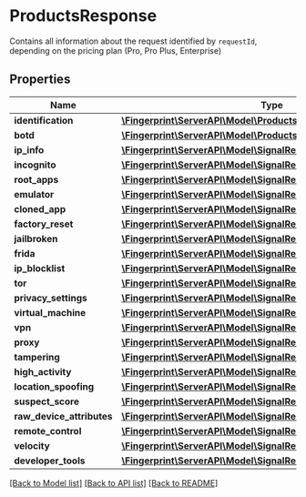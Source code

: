 # ProductsResponse
Contains all information about the request identified by `requestId`, depending on the pricing plan (Pro, Pro Plus, Enterprise)


## Properties
Name | Type | Description | Notes
------------ | ------------- | ------------- | -------------
**identification** | [**\Fingerprint\ServerAPI\Model\ProductsResponseIdentification**](ProductsResponseIdentification.md) |  | [optional] 
**botd** | [**\Fingerprint\ServerAPI\Model\ProductsResponseBotd**](ProductsResponseBotd.md) |  | [optional] 
**ip_info** | [**\Fingerprint\ServerAPI\Model\SignalResponseIpInfo**](SignalResponseIpInfo.md) |  | [optional] 
**incognito** | [**\Fingerprint\ServerAPI\Model\SignalResponseIncognito**](SignalResponseIncognito.md) |  | [optional] 
**root_apps** | [**\Fingerprint\ServerAPI\Model\SignalResponseRootApps**](SignalResponseRootApps.md) |  | [optional] 
**emulator** | [**\Fingerprint\ServerAPI\Model\SignalResponseEmulator**](SignalResponseEmulator.md) |  | [optional] 
**cloned_app** | [**\Fingerprint\ServerAPI\Model\SignalResponseClonedApp**](SignalResponseClonedApp.md) |  | [optional] 
**factory_reset** | [**\Fingerprint\ServerAPI\Model\SignalResponseFactoryReset**](SignalResponseFactoryReset.md) |  | [optional] 
**jailbroken** | [**\Fingerprint\ServerAPI\Model\SignalResponseJailbroken**](SignalResponseJailbroken.md) |  | [optional] 
**frida** | [**\Fingerprint\ServerAPI\Model\SignalResponseFrida**](SignalResponseFrida.md) |  | [optional] 
**ip_blocklist** | [**\Fingerprint\ServerAPI\Model\SignalResponseIpBlocklist**](SignalResponseIpBlocklist.md) |  | [optional] 
**tor** | [**\Fingerprint\ServerAPI\Model\SignalResponseTor**](SignalResponseTor.md) |  | [optional] 
**privacy_settings** | [**\Fingerprint\ServerAPI\Model\SignalResponsePrivacySettings**](SignalResponsePrivacySettings.md) |  | [optional] 
**virtual_machine** | [**\Fingerprint\ServerAPI\Model\SignalResponseVirtualMachine**](SignalResponseVirtualMachine.md) |  | [optional] 
**vpn** | [**\Fingerprint\ServerAPI\Model\SignalResponseVpn**](SignalResponseVpn.md) |  | [optional] 
**proxy** | [**\Fingerprint\ServerAPI\Model\SignalResponseProxy**](SignalResponseProxy.md) |  | [optional] 
**tampering** | [**\Fingerprint\ServerAPI\Model\SignalResponseTampering**](SignalResponseTampering.md) |  | [optional] 
**high_activity** | [**\Fingerprint\ServerAPI\Model\SignalResponseHighActivity**](SignalResponseHighActivity.md) |  | [optional] 
**location_spoofing** | [**\Fingerprint\ServerAPI\Model\SignalResponseLocationSpoofing**](SignalResponseLocationSpoofing.md) |  | [optional] 
**suspect_score** | [**\Fingerprint\ServerAPI\Model\SignalResponseSuspectScore**](SignalResponseSuspectScore.md) |  | [optional] 
**raw_device_attributes** | [**\Fingerprint\ServerAPI\Model\SignalResponseRawDeviceAttributes**](SignalResponseRawDeviceAttributes.md) |  | [optional] 
**remote_control** | [**\Fingerprint\ServerAPI\Model\SignalResponseRemoteControl**](SignalResponseRemoteControl.md) |  | [optional] 
**velocity** | [**\Fingerprint\ServerAPI\Model\SignalResponseVelocity**](SignalResponseVelocity.md) |  | [optional] 
**developer_tools** | [**\Fingerprint\ServerAPI\Model\SignalResponseDeveloperTools**](SignalResponseDeveloperTools.md) |  | [optional] 

[[Back to Model list]](../../README.md#documentation-for-models) [[Back to API list]](../../README.md#documentation-for-api-endpoints) [[Back to README]](../../README.md)

